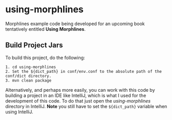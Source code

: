 # using-morphlines 

Morphlines example code being developed for an upcoming book tentatively entitled **Using Morphlines**.

## Build Project Jars

To build this project, do the following: 

    1. cd using-morphlines
    2. Set the ${dict_path} in conf/env.conf to the absolute path of the conf/dict directory.
    3. mvn clean package

Alternatively, and perhaps more easily, you can work with this code by building a project in an IDE like IntelliJ, which is what I used for the development of this code.  To do that just open the *using-morphlines* directory in IntelliJ. **Note** you still have to set the `${dict_path}` variable when using IntelliJ.